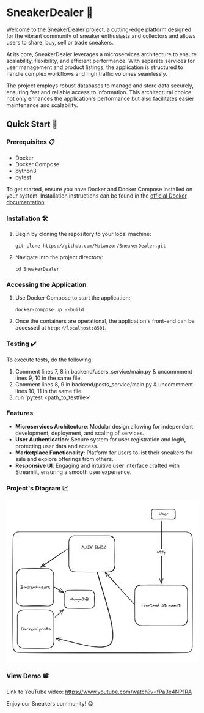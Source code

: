 # SneakerDealer 👟

Welcome to the SneakerDealer project, a cutting-edge platform designed for the vibrant community of sneaker enthusiasts and collectors and allows users to share, buy, sell or trade sneakers.

At its core, SneakerDealer leverages a microservices architecture to ensure scalability, flexibility, and efficient performance. With separate services for user management and product listings, the application is structured to handle complex workflows and high traffic volumes seamlessly. 

The project employs robust databases to manage and store data securely, ensuring fast and reliable access to information. This architectural choice not only enhances the application's performance but also facilitates easier maintenance and scalability.

## Quick Start 🏁

### Prerequisites 📋

- Docker
- Docker Compose
- python3
- pytest

To get started, ensure you have Docker and Docker Compose installed on your system. Installation instructions can be found in the [official Docker documentation](https://docs.docker.com/get-docker/).

### Installation 🛠️

1. Begin by cloning the repository to your local machine:
    ```
    git clone https://github.com/Matanzor/SneakerDealer.git
    ```
2. Navigate into the project directory:
    ```
    cd SneakerDealer
    ```

### Accessing the Application

1. Use Docker Compose to start the application:
    ```
    docker-compose up --build
    ```
2. Once the containers are operational, the application's front-end can be accessed at `http://localhost:8501`.

### Testing ✔️

To execute tests, do the following:
1. Comment lines 7, 8 in backend/users_service/main.py & uncommment lines 9, 10 in the same file.
2. Comment lines 8, 9 in backend/posts_service/main.py & uncommment lines 10, 11 in the same file.
3. run 'pytest <path_to_testfile>'


### Features

- **Microservices Architecture**: Modular design allowing for independent development, deployment, and scaling of services.
- **User Authentication**: Secure system for user registration and login, protecting user data and access.
- **Marketplace Functionality**: Platform for users to list their sneakers for sale and explore offerings from others.
- **Responsive UI**: Engaging and intuitive user interface crafted with Streamlit, ensuring a smooth user experience.


### Project's Diagram 📈

![alt text](https://github.com/Matanzor/SneakerDealer/blob/master/Sneakers_project_draw.PNG)

### View Demo 📽️

Link to YouTube video: https://www.youtube.com/watch?v=fPa3e4NP1RA

Enjoy our Sneakers community! 😋

